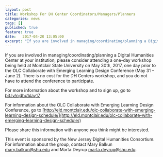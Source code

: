 ```yaml
---
layout: post
title: Workshop For DH Center Coordinators/Managers/Planners
categories: news
tags: []
published: true
feature: true
date:   2017-04-20 13:05:00
excerpt: "If you are involved in managing/coordinating/planning a Digital Humanities Center at your institution, please consider attending a one-day workshop being held at Montclair State University on May 30th, 2017, one day prior to the OLC Collaborate with Emerging Learning Design Conference (May 31 – June 2)."
---
```

If you are involved in managing/coordinating/planning a Digital Humanities Center at your institution, please consider attending a one-day workshop being held at Montclair State University on May 30th, 2017, one day prior to the OLC Collaborate with Emerging Learning Design Conference (May 31 – June 2). There is no cost for the DH Centers workshop, and you do not have to attend the conference to participate.

For more information about the workshop and to sign up, go to [bit.ly/njdhc1day17](bit.ly/njdhc1day17)

For information  about the OLC Collaborate with Emerging Learning Design Conference, go to [http://eld.montclair.edu/olc-collaborate-with-emerging-learning-design-schedule/](http://eld.montclair.edu/olc-collaborate-with-emerging-learning-design-schedule/)

Please share this information with anyone you think might be interested.

This event is sponsored by the New Jersey Digital Humanities Consortium. For information about the group, contact Mary Balkun <mary.balkun@shu.edu> and Marta Deyrup <marta.deyrup@shu.edu>.
